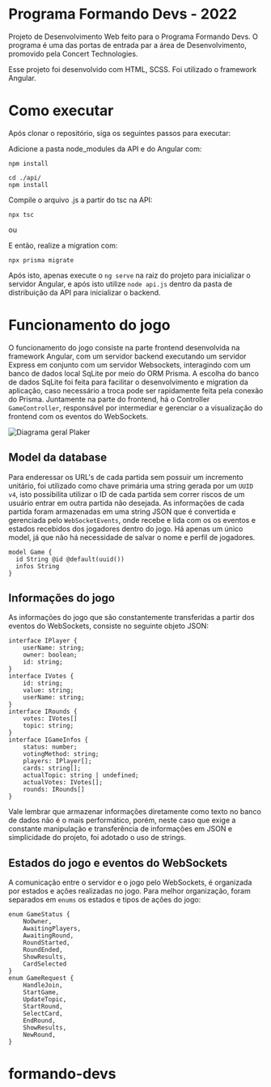 # Programa Formando Devs - 2022

Projeto de Desenvolvimento Web feito para o Programa Formando Devs. O programa é uma das portas de entrada par a área de Desenvolvimento, promovido pela Concert Technologies.

Esse projeto foi desenvolvido com HTML, SCSS. Foi utilizado o framework Angular.

# Como executar

Após clonar o repositório, siga os seguintes passos para executar:

Adicione a pasta node_modules da API e do Angular com:

```
npm install
```

```
cd ./api/
npm install
```


Compile o arquivo .js a partir do tsc na API:

```
npx tsc
```

ou

E então, realize a migration com:

```
npx prisma migrate
```

Após isto, apenas execute o `ng serve` na raiz do projeto para inicializar o servidor Angular, e após isto utilize `node api.js` dentro da pasta de distribuição da API para inicializar o backend.

# Funcionamento do jogo

O funcionamento do jogo consiste na parte frontend desenvolvida na framework Angular, com um servidor backend executando um servidor Express em conjunto com um servidor Websockets, interagindo com um banco de dados local SqLite por meio do ORM Prisma.
A escolha do banco de dados SqLite foi feita para facilitar o desenvolvimento e migration da aplicação, caso necessário a troca pode ser rapidamente feita pela conexão do Prisma.
Juntamente na parte do frontend, há o Controller `GameController`, responsável por intermediar e gerenciar o a visualização do frontend com os eventos do WebSockets.

![Diagrama geral Plaker](https://i.imgur.com/SqomHVy.png)

## Model da database

Para enderessar os URL's de cada partida sem possuir um incremento unitário, foi utilizado como chave primária uma string gerada por um `UUID v4`, isto possibilita utilizar o ID de cada partida sem correr riscos de um usuário entrar em outra partida não desejada.
As informações de cada partida foram armazenadas em uma string JSON que é convertida e gerenciada pelo `WebSocketEvents`, onde recebe e lida com os os eventos e estados recebidos dos jogadores dentro do jogo.
Há apenas um único model, já que não há necessidade de salvar o nome e perfil de jogadores.

```
model Game {
  id String @id @default(uuid())
  infos String
}
```

## Informações do jogo

As informações do jogo que são constantemente transferidas a partir dos eventos do WebSockets, consiste no seguinte objeto JSON:

```
interface IPlayer {
    userName: string;
    owner: boolean;
    id: string;
}
interface IVotes {
    id: string;
    value: string;
    userName: string;
}
interface IRounds {
    votes: IVotes[]
    topic: string;
}
interface IGameInfos {
    status: number;
    votingMethod: string;
    players: IPlayer[];
    cards: string[];
    actualTopic: string | undefined;
    actualVotes: IVotes[];
    rounds: IRounds[]
}
```

Vale lembrar que armazenar informações diretamente como texto no banco de dados não é o mais performático, porém, neste caso que exige a constante manipulação e transferência de informações em JSON e simplicidade do projeto, foi adotado o uso de strings.

## Estados do jogo e eventos do WebSockets

A comunicação entre o servidor e o jogo pelo WebSockets, é organizada por estados e ações realizadas no jogo. Para melhor organização, foram separados em `enums` os estados e tipos de ações do jogo:

```
enum GameStatus {
    NoOwner,
    AwaitingPlayers,
    AwaitingRound,
    RoundStarted,
    RoundEnded,
    ShowResults,
    CardSelected
}
enum GameRequest {
    HandleJoin,
    StartGame,
    UpdateTopic,
    StartRound,
    SelectCard,
    EndRound,
    ShowResults,
    NewRound,
}
```
# formando-devs
